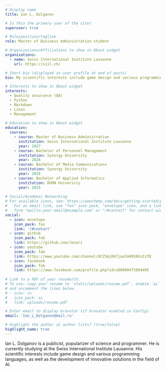 ```yaml
---
# Display name
title: Ian L. Dolganov

# Is this the primary user of the site?
superuser: true

# Role/position/tagline
role: Master of Business Administration student

# Organizations/Affiliations to show in About widget
organizations:
  - name: Swiss International Institute Lausanne
    url: https://siil.ch/

# Short bio (displayed in user profile at end of posts)
bio: My scientific interests include game design and various programming languages, as well as the development of innovative solutions in the field of AI.

# Interests to show in About widget
interests:
  - Quality assurance (QA)
  - Python 
  - Markdown
  - Linux
  - Management
  
# Education to show in About widget
education:
  courses:
    - course: Master of Business Administration
      institution: Swiss International Institute Lausanne
      year: 2027
    - course: Bachelor of Personnel Management
      institution: Synergy University
      year: 2026
    - course: Bachelor of Media Communications
      institution: Synergy University
      year: 2026
    - course: Bachelor of Applied Informatics
      institution: RUDN University
      year: 2025
 
# Social/Academic Networking
# For available icons, see: https://wowchemy.com/docs/getting-started/page-builder/#icons
#   For an email link, use "fas" icon pack, "envelope" icon, and a link in the
#   form "mailto:your-email@example.com" or "/#contact" for contact widget.
social:
  - icon: envelope
    icon_pack: fas
    link: '/#contact'
  - icon: github
    icon_pack: fab
    link: https://github.com/Jexari
  - icon: youtube
    icon_pack: fab
    link: https://www.youtube.com/channel/UCZSAjD6fjaulH49S8VsIzfQ
  - icon: facebook
    icon_pack: fab
    link: https://www.facebook.com/profile.php?id=100089475094405
    
# Link to a PDF of your resume/CV.
# To use: copy your resume to `static/uploads/resume.pdf`, enable `ai` icons in `params.toml`,
# and uncomment the lines below.
# - icon: cv
#   icon_pack: ai
#   link: uploads/resume.pdf

# Enter email to display Gravatar (if Gravatar enabled in Config)
email: 'Ian_L_Dolganov@mail.ru'

# Highlight the author in author lists? (true/false)
highlight_name: true
---
```


Ian L. Dolganov is a publicist, popularizer of science and programmer. He is currently studying at the Swiss International Institute Lausanne. His scientific interests include game design and various programming languages, as well as the development of innovative solutions in the field of AI.
